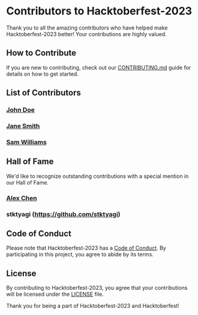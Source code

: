 # Contributors to Hacktoberfest-2023

Thank you to all the amazing contributors who have helped make Hacktoberfest-2023 better! Your contributions are highly valued.

## How to Contribute

If you are new to contributing, check out our [CONTRIBUTING.md](CONTRIBUTING.md) guide for details on how to get started.

## List of Contributors

### [John Doe](https://github.com/johndoe)



### [Jane Smith](https://github.com/janesmith)



### [Sam Williams](https://github.com/samwilliams)



## Hall of Fame

We'd like to recognize outstanding contributions with a special mention in our Hall of Fame.

### [Alex Chen](https://github.com/alexchen)

### stktyagi (https://github.com/stktyagi)



## Code of Conduct

Please note that Hacktoberfest-2023 has a [Code of Conduct](CODE_OF_CONDUCT.md). By participating in this project, you agree to abide by its terms.

## License

By contributing to Hacktoberfest-2023, you agree that your contributions will be licensed under the [LICENSE](LICENSE) file.

Thank you for being a part of Hacktoberfest-2023 and Hacktoberfest!
